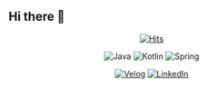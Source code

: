 ## Hi there 👋

<div align=center>

[![Hits](https://hits.seeyoufarm.com/api/count/incr/badge.svg?url=https%3A%2F%2Fgithub.com%2FZeeeen0%2Fhit-counter&count_bg=%2379C83D&title_bg=%23555555&icon=&icon_color=%23E7E7E7&title=hits&edge_flat=false)](https://hits.seeyoufarm.com)

</div>

<div align=center>

![Java](https://img.shields.io/badge/Java-007396?style=flat-square&logo=OpenJDK&logoColor=white)
![Kotlin](https://img.shields.io/badge/Kotlin-7F52FF?style=flat-square&logo=Kotlin&logoColor=white)
![Spring](https://img.shields.io/badge/Spring-6DB33F?style=flat-square&logo=Spring&logoColor=white)

</div>

<div align=center>

[![Velog](https://img.shields.io/badge/Velog-20C997?style=flat-square&logo=Velog&logoColor=white)](https://velog.io/@zeen0)
[![LinkedIn](https://img.shields.io/badge/LinkedIn-0A66C2?style=flat-square&logo=LinkedIn&logoColor=white)](https://www.linkedin.com/in/%EC%A7%84%ED%98%B8-%EA%B9%80-262258344/)

</div>
